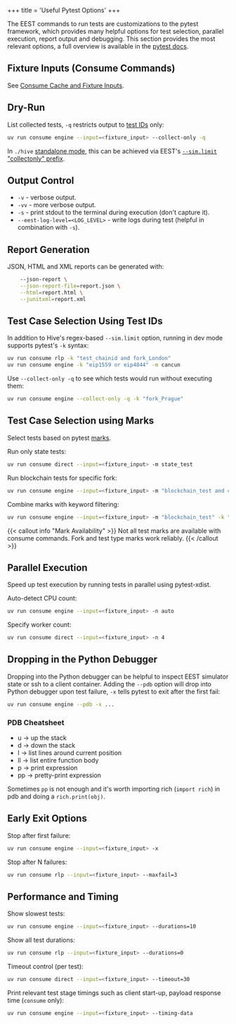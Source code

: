 +++
title = 'Useful Pytest Options'
+++

The EEST commands to run tests are customizations to the pytest framework, which provides many helpful options for test selection, parallel execution, report output and debugging. This section provides the most relevant options, a full overview is available in the [pytest docs](https://docs.pytest.org/en/8.3.x/).

## Fixture Inputs (Consume Commands)

See [Consume Cache and Fixture Inputs](./consume/cache.md).

## Dry-Run

List collected tests, `-q` restricts output to [test IDs](../filling_tests/test_ids.md) only:

```bash
uv run consume engine --input=<fixture_input> --collect-only -q
```

In `./hive` [standalone mode](./hive/main.md), this can be achieved via EEST's [`--sim.limit` "collectonly" prefix](./hive/common_options.md#collect-onlydry-run).

## Output Control

- `-v` - verbose output.
- `-vv` - more verbose output.
- `-s` - print stdout to the terminal during execution (don't capture it).
- `--eest-log-level=<LOG_LEVEL>` - write logs during test (helpful in combination with `-s`).

## Report Generation

JSON, HTML and XML reports can be generated with:

```bash
    --json-report \
    --json-report-file=report.json \
    --html=report.html \
    --junitxml=report.xml
```

## Test Case Selection Using Test IDs

In addition to Hive's regex-based `--sim.limit` option, running in dev mode supports pytest's `-k` syntax:

```bash
uv run consume rlp -k "test_chainid and fork_London"
uv run consume engine -k "eip1559 or eip4844" -m cancun
```

Use `--collect-only -q` to see which tests would run without executing them:

```bash
uv run consume engine --collect-only -q -k "fork_Prague"
```

## Test Case Selection using Marks

Select tests based on pytest [marks](../writing_tests/test_markers.md).

Run only state tests:

```bash
uv run consume direct --input=<fixture_input> -m state_test
```

Run blockchain tests for specific fork:

```bash
uv run consume engine --input=<fixture_input> -m "blockchain_test and cancun"
```

Combine marks with keyword filtering:

```bash
uv run consume engine --input=<fixture_input> -m "blockchain_test" -k "eip4844 or blob"
```

{{< callout info "Mark Availability" >}}
Not all test marks are available with consume commands. Fork and test type marks work reliably.
{{< /callout >}}

## Parallel Execution

Speed up test execution by running tests in parallel using pytest-xdist.

Auto-detect CPU count:

```bash
uv run consume engine --input=<fixture_input> -n auto
```

Specify worker count:

```bash
uv run consume direct --input=<fixture_input> -n 4
```

## Dropping in the Python Debugger

Dropping into the Python debugger can be helpful to inspect EEST simulator state or ssh to a client container. Adding the `--pdb` option will drop into Python debugger upon test failure, `-x` tells pytest to exit after the first fail:

```bash
uv run consume engine --pdb -x ...
```

### PDB Cheatsheet

- u  →  up the stack
- d → down the stack
- l  → list lines around current position
- ll → list entire function body
- p  → print expression
- pp → pretty-print expression

Sometimes `pp` is not enough and it's worth importing rich (`import rich`) in pdb and doing a `rich.print(obj)`.

## Early Exit Options

Stop after first failure:

```bash
uv run consume engine --input=<fixture_input> -x
```

Stop after N failures:

```bash
uv run consume rlp --input=<fixture_input> --maxfail=3
```

## Performance and Timing

Show slowest tests:

```bash
uv run consume engine --input=<fixture_input> --durations=10
```

Show all test durations:

```bash
uv run consume rlp --input=<fixture_input> --durations=0
```

Timeout control (per test):

```bash
uv run consume direct --input=<fixture_input> --timeout=30
```

Print relevant test stage timings such as client start-up, payload response time (`consume` only):

```bash
uv run consume engine --input=<fixture_input> --timing-data
```
